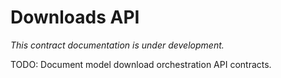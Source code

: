 # Downloads API

*This contract documentation is under development.*

TODO: Document model download orchestration API contracts.